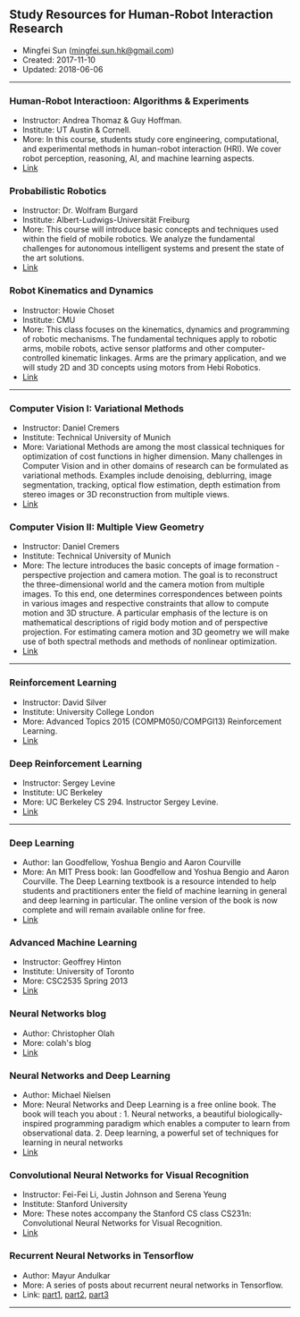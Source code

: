 ## Study Resources for Human-Robot Interaction Research

* Mingfei Sun (mingfei.sun.hk@gmail.com)
* Created: 2017-11-10
* Updated: 2018-06-06

---

### Human-Robot Interactioon: Algorithms & Experiments
* Instructor: Andrea Thomaz & Guy Hoffman.
* Institute: UT Austin & Cornell.
* More: In this course, students study core engineering, computational, and experimental methods in human-robot interaction (HRI). We cover robot perception, reasoning, AI, and machine learning aspects. 
* [Link](http://hriclass.com/)

### Probabilistic Robotics
* Instructor: Dr. Wolfram Burgard
* Institute: Albert-Ludwigs-Universität Freiburg
* More: This course will introduce basic concepts and techniques used within the field of mobile robotics. We analyze the fundamental challenges for autonomous intelligent systems and present the state of the art solutions. 
* [Link](http://ais.informatik.uni-freiburg.de/teaching/ss17/robotics/)

### Robot Kinematics and Dynamics
* Instructor: Howie Choset
* Institute: CMU
* More: This class focuses on the kinematics, dynamics and programming of robotic mechanisms. The fundamental techniques apply to robotic arms, mobile robots, active sensor platforms and other computer-controlled kinematic linkages. Arms are the primary application, and we will study 2D and 3D concepts using motors from Hebi Robotics.  
* [Link](https://sites.google.com/site/robotkinematicscmu/)

---

### Computer Vision I: Variational Methods
* Instructor: Daniel Cremers
* Institute: Technical University of Munich
* More: Variational Methods are among the most classical techniques for optimization of cost functions in higher dimension. Many challenges in Computer Vision and in other domains of research can be formulated as variational methods. Examples include denoising, deblurring, image segmentation, tracking, optical flow estimation, depth estimation from stereo images or 3D reconstruction from multiple views.
* [Link](https://vision.in.tum.de/teaching/ws2016/vmcv2016)

### Computer Vision II: Multiple View Geometry
* Instructor: Daniel Cremers
* Institute: Technical University of Munich
* More: The lecture introduces the basic concepts of image formation - perspective projection and camera motion. The goal is to reconstruct the three-dimensional world and the camera motion from multiple images. To this end, one determines correspondences between points in various images and respective constraints that allow to compute motion and 3D structure. A particular emphasis of the lecture is on mathematical descriptions of rigid body motion and of perspective projection. For estimating camera motion and 3D geometry we will make use of both spectral methods and methods of nonlinear optimization.
* [Link](https://vision.in.tum.de/teaching/ss2017/mvg2017)

---

### Reinforcement Learning
* Instructor: David Silver
* Institute: University College London
* More: Advanced Topics  2015 (COMPM050/COMPGI13) Reinforcement Learning. 
* [Link](http://www0.cs.ucl.ac.uk/staff/d.silver/web/Teaching.html)

### Deep Reinforcement Learning
* Instructor: Sergey Levine
* Institute: UC Berkeley
* More: UC Berkeley CS 294. Instructor Sergey Levine. 
* [Link](http://rll.berkeley.edu/deeprlcourse/)

---

### Deep Learning
* Author: Ian Goodfellow, Yoshua Bengio and Aaron Courville
* More: An MIT Press book: Ian Goodfellow and Yoshua Bengio and Aaron Courville. The Deep Learning textbook is a resource intended to help students and practitioners enter the field of machine learning in general and deep learning in particular. The online version of the book is now complete and will remain available online for free.
* [Link](http://www.deeplearningbook.org/)

### Advanced Machine Learning
* Instructor: Geoffrey Hinton
* Institute: University of Toronto
* More: CSC2535 Spring 2013  
* [Link](http://www.cs.toronto.edu/~hinton/csc2535/)

### Neural Networks blog
* Author: Christopher Olah
* More: colah's blog 
* [Link](http://colah.github.io/)

### Neural Networks and Deep Learning
* Author: Michael Nielsen
* More: Neural Networks and Deep Learning is a free online book. The book will teach you about : 1. Neural networks, a beautiful biologically-inspired programming paradigm which enables a computer to learn from observational data. 2. Deep learning, a powerful set of techniques for learning in neural networks
* [Link](http://neuralnetworksanddeeplearning.com/index.html)

### Convolutional Neural Networks for Visual Recognition
* Instructor: Fei-Fei Li, Justin Johnson and Serena Yeung
* Institute: Stanford University
* More: These notes accompany the Stanford CS class CS231n: Convolutional Neural Networks for Visual Recognition. 
* [Link](http://cs231n.github.io/)

### Recurrent Neural Networks in Tensorflow
* Author: Mayur Andulkar
* More: A series of posts about recurrent neural networks in Tensorflow. 
* Link: [part1](https://r2rt.com/recurrent-neural-networks-in-tensorflow-i.html), [part2](https://r2rt.com/recurrent-neural-networks-in-tensorflow-ii.html), [part3](https://r2rt.com/recurrent-neural-networks-in-tensorflow-iii-variable-length-sequences.html)

---
